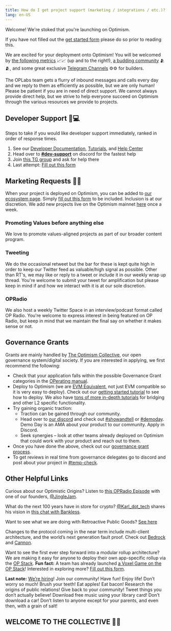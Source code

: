 ```yaml
---
title: How do I get project support (marketing / integrations / etc.)?
lang: en-US
---
```


Welcome! We're stoked that you're launching on Optimism. 

If you have not filled out the [get started form](https://optimismpbc.typeform.com/get-in-touch?typeform-source=community.optimism.io) please do so prior to reading this.

We are excited for your deployment onto Optimism! 
You will be welcomed by [the following metrics](https://dune.com/optimismfnd/Optimism) 📈📈 (up and to the right!), [a budding community](https://discord-gateway.optimism.io/) 🫂🫂, and some great exclusive [Telegram Channels](https://t.me/+Cb7q0a1YqItkZTRk) ⚙️⚙️ for builders.

The OPLabs team gets a flurry of inbound messages and calls every day and we reply to them as efficiently as possible, but we are only human! 
Please be patient if you are in need of direct support. 
We cannot always provide direct help, but we strive to help everyone succeed on Optimism through the various resources we provide to projects. 


## Developer Support 🙋💻

Steps to take if you would like developer support immediately, ranked in order of response times. 

1. See our [Developer Documentation](../developers/), [Tutorials](https://github.com/ethereum-optimism/optimism-tutorial), and [Help Center](https://help.optimism.io)
1. Head over to [**#dev-support**](https://discord.com/channels/667044843901681675/887914409207414785) on discord for the fastest help 
1. Join [this TG group](https://t.me/+Cb7q0a1YqItkZTRk) and ask for help there
1. Last attempt: [Fill out this form](https://optimismpbc.typeform.com/get-in-touch?typeform-source=community.optimism.io)


## Marketing Requests 🦸🦸

When your project is deployed on Optimism, you can be added to [our ecosystem page](https://www.optimism.io/apps/all). 
Simply [fill out this form](https://optimismpbc.typeform.com/op-marketing) to be included. Inclusion is at our discretion. 
We add new projects live on the Optimism mainnet [here](https://www.optimism.io/apps/all) once a week.


### Promoting Values before anything else

We love to promote values-aligned projects as part of our broader content program.


### Tweeting

We do the occasional retweet but the bar for these is kept quite high in order to keep our Twitter feed as valuable/high signal as possible. 
Other than RT's, we may like or reply to a tweet or include it in our weekly wrap up thread. 
You're welcome to submit your tweet for amplification but please keep in mind if and how we interact with it is at our sole discretion.


### OPRadio

We also host a weekly Twitter Space in an interview/podcast format called OP Radio. You're welcome to express interest in being featured on OP Radio, but keep in mind that we maintain the final say on whether it makes sense or not.

 
## Governance Grants

Grants are mainly handled by [The Optimism Collective](https://app.optimism.io/announcement), our open governance system/digital society. If you are interested in applying, we first recommend the following: 
 
- Check that your application falls within the possible Governance Grant categories in the [OPerating manual](https://github.com/ethereum-optimism/OPerating-manual/blob/main/manual.md#valid-proposal-types).
- Deploy to Optimism (we are [EVM Equivalent](https://medium.com/ethereum-optimism/introducing-evm-equivalence-5c2021deb306), not just EVM compatible so it is very easy to deploy). 
  Check out our [getting started tutorial](https://github.com/ethereum-optimism/optimism-tutorial/tree/main/getting-started) to see how to deploy. We also have [tons of more in-depth tutorials](https://github.com/ethereum-optimism/optimism-tutorial) for bridging and other L2 specific functionality. 
- Try gaining organic traction:
  - Traction can be gained through our community.
  - Head over to [our discord](https://discord-gateway.optimism.io/) and check out [#showandtell](https://discord.com/channels/667044843901681675/819333988719263774) or [#demoday](https://discord.com/channels/667044843901681675/960493820674465883).
  Demo Day is an AMA about your product to our community. Apply in Discord. 
  - Seek synergies – look at other teams already deployed on Optimism that could work with your product and reach out to them.
- Once you have done the above, check out our [governance grant process](https://gov.optimism.io/t/grant-proposal-template/3233).
- To get reviews in real time from governance delegates go to discord and post about your project in [#temp-check](https://discord.com/channels/667044843901681675/1011238484373159956).
 

## Other Helpful Links

Curious about our Optimistic Origins? 
Listen to [this OPRadio Episode](https://twitter.com/optimismFND/status/1585015947626426368) with one of our founders, [@JingleJam](https://twitter.com/jinglejamOP).

What do the next 100 years have in store for crypto? [@Karl_dot_tech](https://twitter.com/karl_dot_tech) shares his vision in [this chat with Bankless](https://www.youtube.com/watch?v=60F2wtjZO5M).

Want to see what we are doing with Retroactive Public Goods? [See here](../governance/retropgf-2.md)

Changes to the protocol coming in the near term include multi-client architecture, and the world’s next generation fault proof. 
Check out [Bedrock](https://dev.optimism.io/introducing-optimism-bedrock/) and [Cannon](https://medium.com/ethereum-optimism/cannon-cannon-cannon-introducing-cannon-4ce0d9245a03). 

Want to see the first ever step forward into a modular rollup architecture? We are making it easy for anyone to deploy their own app-specific rollup via the [OP Stack](https://optimism.mirror.xyz/fLk5UGjZDiXFuvQh6R_HscMQuuY9ABYNF7PI76-qJYs). 
**Fun fact:** A team has already launched [a Voxel Game on the OP Stack](https://dev.optimism.io/opcraft-autonomous-world/)! 
Interested in exploring more? 
[Fill out this form](https://docs.google.com/forms/d/e/1FAIpQLSciIONqVoMI6ivlrvp2EAdjrWqmZVGIpEaBbhaVZ17ZOf8DqQ/viewform?usp=sharing).

**Last note:** [We’re hiring](https://boards.greenhouse.io/oplabs)! 
Join our community! 
Have fun! 
Enjoy life! 
Don’t worry so much! 
Brush your teeth! 
Eat apples! 
Eat bacon! 
Research the origins of public relations! 
Give back to your community! 
Tweet things you don’t actually believe! 
Download free music using your library card! 
Don’t download a car! 
Don’t listen to anyone except for your parents, and even then, with a grain of salt!

 
## WELCOME TO THE COLLECTIVE 🔴✨
 

